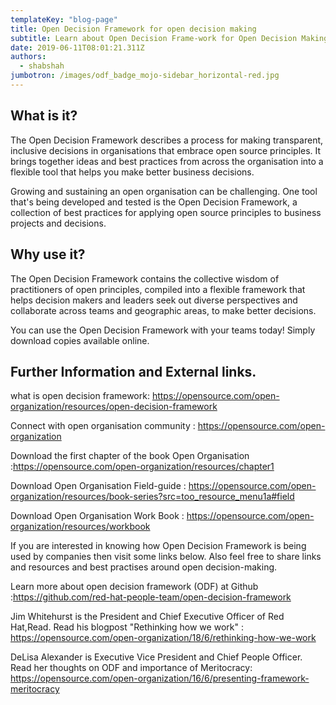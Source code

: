 ```yaml
---
templateKey: "blog-page"
title: Open Decision Framework for open decision making
subtitle: Learn about Open Decision Frame-work for Open Decision Making
date: 2019-06-11T08:01:21.311Z
authors:
  - shabshah
jumbotron: /images/odf_badge_mojo-sidebar_horizontal-red.jpg
---
```

## What is it?

The Open Decision Framework describes a process for making transparent, inclusive decisions in organisations that embrace open source principles. It  brings together ideas and best practices from across the organisation into a flexible tool that helps you make better business decisions.

Growing and sustaining an open organisation can be challenging. One tool that's being developed and tested is the Open Decision Framework, a collection of best practices for applying open source principles to business projects and decisions.

## Why use it?

The Open Decision Framework contains the collective wisdom of practitioners of open principles, compiled into a flexible framework that helps decision makers and leaders seek out diverse perspectives and collaborate across teams and geographic areas, to make better decisions.

You can use the Open Decision Framework with your teams today! Simply download copies available online.



## Further Information and External links.



what is open decision framework: <https://opensource.com/open-organization/resources/open-decision-framework>

Connect with open organisation community : <https://opensource.com/open-organization>

Download the first chapter of the book Open Organisation :<https://opensource.com/open-organization/resources/chapter1>

Download Open Organisation Field-guide : <https://opensource.com/open-organization/resources/book-series?src=too_resource_menu1a#field>

Download Open Organisation Work Book : <https://opensource.com/open-organization/resources/workbook>

If  you are interested in knowing how Open Decision Framework is being used by companies then visit some links below. Also feel free to share links and resources and best practises around open decision-making.

Learn more about open decision framework (ODF) at  Github :<https://github.com/red-hat-people-team/open-decision-framework>

Jim Whitehurst  is the President and Chief Executive Officer of Red Hat,Read. Read his blogpost "Rethinking how we work" : <https://opensource.com/open-organization/18/6/rethinking-how-we-work>

DeLisa Alexander is Executive Vice President and Chief People Officer. Read her  thoughts on ODF and importance of Meritocracy: <https://opensource.com/open-organization/16/6/presenting-framework-meritocracy>
